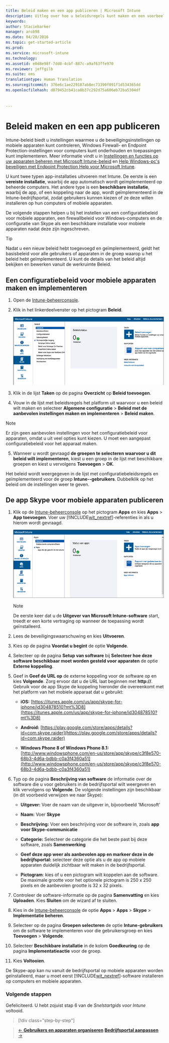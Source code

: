 ```yaml
---
title: Beleid maken en een app publiceren | Microsoft Intune
description: Uitleg over hoe u beleidsregels kunt maken en een voorbeeld van de app voor uw Intune-abonnement kunt publiceren
keywords: 
author: Staciebarker
manager: arob98
ms.date: 04/28/2016
ms.topic: get-started-article
ms.prod: 
ms.service: microsoft-intune
ms.technology: 
ms.assetid: e0d8e98f-7dd8-4cbf-887c-a9af63ffe970
ms.reviewer: jeffgilb
ms.suite: ems
translationtype: Human Translation
ms.sourcegitcommit: 376e6c1ae229187ab8ec73390f091f1d534365dd
ms.openlocfilehash: d079452cb41ca8b37c292d75a606eb72ba5304df


---
```


# Beleid maken en een app publiceren
Intune-beleid biedt u instellingen waarmee u de beveiligingsinstellingen op mobiele apparaten kunt controleren, Windows Firewall- en Endpoint Protection-instellingen voor computers kunt onderhouden en toepassingen kunt implementeren. Meer informatie vindt u in [Instellingen en functies op uw apparaten beheren met Microsoft Intune-beleid](/Intune/deploy-use/manage-settings-and-features-on-your-devices-with-microsoft-intune-policies) en [Help Windows-pc's beveiligen met Endpoint Protection Help voor Microsoft Intune](/Intune/deploy-use/help-secure-windows-pcs-with-endpoint-protection-for-microsoft-intune).

U kunt twee typen app-installaties uitvoeren met Intune. De eerste is een **vereiste installatie**, waarbij de app automatisch wordt geïmplementeerd op beheerde computers. Het andere type is een **beschikbare installatie**, waarbij de app, of een koppeling naar de app, wordt geïmplementeerd in de Intune-bedrijfsportal, zodat gebruikers kunnen kiezen of ze deze willen installeren op hun computers of mobiele apparaten.

De volgende stappen helpen u bij het instellen van een configuratiebeleid voor mobiele apparaten, een firewallbeleid voor Windows-computers en de configuratie van Skype als een beschikbare installatie voor mobiele apparaten nadat deze zijn ingeschreven.

> [!TIP]
> Nadat u een nieuw beleid hebt toegevoegd en geïmplementeerd, geldt het basisbeleid voor alle gebruikers of apparaten in de groep waarop u het beleid hebt geïmplementeerd. U kunt de details van het beleid altijd bekijken en bewerken vanuit de werkruimte Beleid.


## Een configuratiebeleid voor mobiele apparaten maken en implementeren

1.  Open de [Intune-beheerconsole](https://manage.microsoft.com/).

2.  Klik in het linkerdeelvenster op het pictogram **Beleid**.

    ![beheerconsole-beleid-werkruimte](./media/policy.png)

3.  Klik in de lijst **Taken** op de pagina **Overzicht** op **Beleid toevoegen**.

4.  Vouw in de lijst met beleidsregels het platform uit waarvoor u een beleid wilt maken en selecteer **Algemene configuratie** > **Beleid met de aanbevolen instellingen maken en implementeren** > **Beleid maken**.

> [!NOTE]
> Er zijn geen aanbevolen instellingen voor het configuratiebeleid voor apparaten, omdat u uit veel opties kunt kiezen. U moet een aangepast configuratiebeleid voor het apparaat maken.


5.  Wanneer u wordt gevraagd **de groepen te selecteren waarvoor u dit beleid wilt implementeren**, kiest u een groep in de lijst met beschikbare groepen en kiest u vervolgens **Toevoegen** > **OK**.

Het beleid wordt weergegeven in de lijst met configuratiebeleidsregels en geïmplementeerd voor de groep **Intune--gebruikers**. Dubbelklik op het beleid om de instellingen weer te geven.

## De app Skype voor mobiele apparaten publiceren

1.  Klik op de [Intune-beheerconsole](https://manage.microsoft.com/) op het pictogram **Apps** en kies **Apps** > **App toevoegen**. Voer uw [!INCLUDE[wit_nextref](../includes/wit_nextref_md.md)]-referenties in als u hierom wordt gevraagd.

    ![beheerconsole-apps-werkruimte](./media/apps.png)

    > [!NOTE]
    > De eerste keer dat u de **Uitgever van Microsoft Intune-software** start, treedt er een korte vertraging op wanneer de toepassing wordt geïnstalleerd.

2.  Lees de beveiligingswaarschuwing en kies **Uitvoeren**.

3.  Kies op de pagina **Voordat u begint** de optie **Volgende**.

4.  Selecteer op de pagina **Setup van software** bij **Selecteer hoe deze software beschikbaar moet worden gesteld voor apparaten** de optie **Externe koppeling**.

5.  Geef in **Geef de URL op** de externe koppeling voor de software op en kies **Volgende**. Zorg ervoor dat u de URL laat beginnen met **http://**. Gebruik voor de app Skype de koppeling hieronder die overeenkomt met het platform van het mobiele apparaat dat u gebruikt:

    -   **iOS:**   [https://itunes.apple.com/us/app/skype-for-iphone/id304878510?mt%3D8](https://itunes.apple.com/us/app/skype-for-iphone/id304878510?mt%3D8)

    -   **Android:**  [https://play.google.com/store/apps/details?id=com.skype.raider](https://play.google.com/store/apps/details?id=com.skype.raider)

    -   **Windows Phone 8 of Windows Phone 8.1:**  [http://www.windowsphone.com/en-us/store/app/skype/c3f8e570-68b3-4d6a-bdbb-c0a3f4360a51](http://www.windowsphone.com/en-us/store/app/skype/c3f8e570-68b3-4d6a-bdbb-c0a3f4360a51)

6.  Typ op de pagina **Beschrijving van software** de informatie over de software die u voor gebruikers in de bedrijfsportal wilt weergeven en klik vervolgens op **Volgende**. De volgende instellingen zijn beschikbaar (in dit voorbeeld verwijzen we naar Skype):

    -   **Uitgever:** Voer de naam van de uitgever in, bijvoorbeeld 'Microsoft'

    -   **Naam:** Voer **Skype**

    -   **Beschrijving:** Voer een beschrijving voor de software in, zoals **app voor Skype-communicatie**

    -   **Categorie:** Selecteer de categorie die het beste past bij deze software, zoals **Samenwerking**

    -   **Geef deze app weer als aanbevolen app en markeer deze in de bedrijfsportal:** selecteer deze optie als u de app op mobiele apparaten duidelijk zichtbaar wilt maken in de bedrijfsportal.

    -   **Pictogram**: kies of u een pictogram wilt koppelen aan de software. De maximale grootte voor het optionele pictogram is 250 x 250 pixels en de aanbevolen grootte is 32 x 32 pixels.

7.  Controleer de software-informatie op de pagina **Samenvatting** en kies **Uploaden**. Kies **Sluiten** om de wizard af te sluiten.

8.  Kies in de [Intune-beheerconsole](https://manage.microsoft.com/) de optie **Apps** > **Apps** > **Skype** > **Implementatie beheren**.

9. Selecteer op de pagina **Groepen selecteren** de optie **Intune-gebruikers** om de software te implementeren voor die gebruikersgroep en kies **Toevoegen** > **Volgende**.

10. Selecteer **Beschikbare installatie** in de kolom **Goedkeuring** op de pagina **Implementatieactie** voor de groep.

11. Kies **Voltooien**.

De Skype-app kan nu vanuit de bedrijfsportal op mobiele apparaten worden geïnstalleerd, maar u moet eerst [!INCLUDE[wit_nextref](../includes/wit_nextref_md.md)]-software installeren op computers en mobiele apparaten.


### Volgende stappen
Gefeliciteerd. U hebt zojuist stap 6 van de *Snelstartgids voor Intune* voltooid.

>[!div class="step-by-step"]

>[&larr; **Gebruikers en apparaten organiseren**](.\start-with-a-paid-subscription-to-microsoft-intune-step-5.md)       [**Bedrijfsportal aanpassen** &rarr;](.\start-with-a-paid-subscription-to-microsoft-intune-step-7.md)  



<!--HONumber=Jul16_HO3-->


